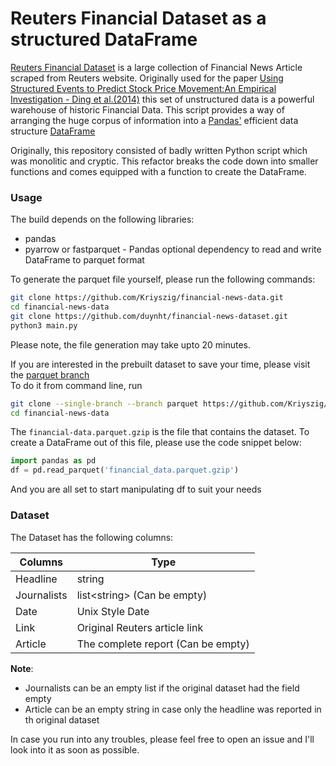 # Reuters Financial Dataset as a structured DataFrame

[Reuters Financial Dataset](https://github.com/Danbo3004/financial-news-dataset) is a large collection of Financial News Article scraped from Reuters website.
Originally used for the paper [Using Structured Events to Predict Stock Price Movement:An Empirical Investigation - Ding et al.(2014)](http://emnlp2014.org/papers/pdf/EMNLP2014148.pdf)
this set of unstructured data is a powerful warehouse of historic Financial Data. This script provides a way of arranging the huge corpus of information into
a [Pandas'](https://pandas.pydata.org/) efficient data structure [DataFrame](https://pandas.pydata.org/docs/reference/api/pandas.DataFrame.html)  

Originally, this repository consisted of badly written Python script which was monolitic and cryptic. This refactor breaks the code down into smaller functions and
comes equipped with a function to create the DataFrame.

### Usage

The build depends on the following libraries:
* pandas
* pyarrow or fastparquet - Pandas optional dependency to read and write DataFrame to parquet format

To generate the parquet file yourself, please run the following commands:

```bash
git clone https://github.com/Kriyszig/financial-news-data.git
cd financial-news-data
git clone https://github.com/duynht/financial-news-dataset.git
python3 main.py
```

Please note, the file generation may take upto 20 minutes.

If you are interested in the prebuilt dataset to save your time, please visit the [parquet branch](https://github.com/Kriyszig/financial-news-data/tree/parquet)  
To do it from command line, run

```bash
git clone --single-branch --branch parquet https://github.com/Kriyszig/financial-news-data.git
cd financial-news-data
```

The `financial-data.parquet.gzip` is the file that contains the dataset. To create a DataFrame out of this file, please use the code snippet below:

```python
import pandas as pd
df = pd.read_parquet('financial_data.parquet.gzip')
```
And you are all set to start manipulating df to suit your needs  

### Dataset

The Dataset has the following columns:

| Columns     | Type                               |
|-------------|------------------------------------|
| Headline    | string                             |
| Journalists | list\<string> (Can be empty)       |
| Date        | Unix Style Date                    |
| Link        | Original Reuters article link      |
| Article     | The complete report (Can be empty) |

**Note**: 
* Journalists can be an empty list if the original dataset had the field empty
* Article can be an empty string in case only the headline was reported in th original dataset

In case you run into any troubles, please feel free to open an issue and I'll look into it as soon as possible.
